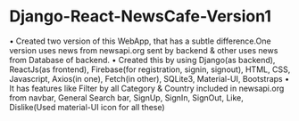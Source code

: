 # Django-React-NewsCafe-Version1


•  Created two version of this WebApp, that has a subtle difference.One version uses news from newsapi.org sent by
   backend & other uses news from Database of backend.
•  Created this by using Django(as backend), ReactJs(as frontend), Firebase(for registration, signin, signout), HTML,
   CSS, Javascript, Axios(in one), Fetch(in other), SQLite3, Material-UI, Bootstraps
•  It has features like Filter by all Category & Country included in newsapi.org from navbar, General Search bar,
   SignUp, SignIn, SignOut, Like, Dislike(Used material-UI icon for all these)
